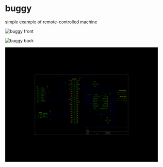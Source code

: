 # buggy

simple example of remote-controlled machine

![buggy front](misc/front.png)

![buggy back](misc/back.png)

![schematic](misc/buggy.png)
